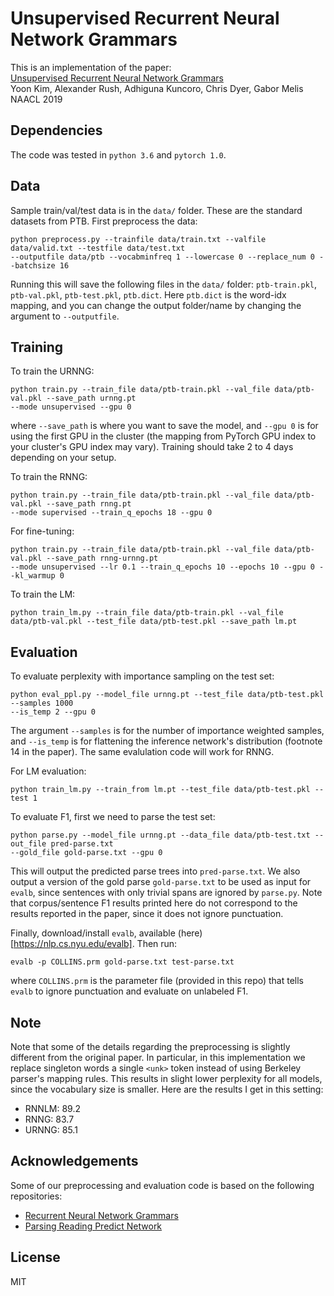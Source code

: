 # Unsupervised Recurrent Neural Network Grammars

This is an implementation of the paper:  
[Unsupervised Recurrent Neural Network Grammars](https://arxiv.org/pdf/1804.0000.pdf)  
Yoon Kim, Alexander Rush, Adhiguna Kuncoro, Chris Dyer, Gabor Melis  
NAACL 2019  

## Dependencies
The code was tested in `python 3.6` and `pytorch 1.0`.

## Data  
Sample train/val/test data is in the `data/` folder. These are the standard datasets from PTB.
First preprocess the data:
```
python preprocess.py --trainfile data/train.txt --valfile data/valid.txt --testfile data/test.txt 
--outputfile data/ptb --vocabminfreq 1 --lowercase 0 --replace_num 0 --batchsize 16
```
Running this will save the following files in the `data/` folder: `ptb-train.pkl`, `ptb-val.pkl`,
`ptb-test.pkl`, `ptb.dict`. Here `ptb.dict` is the word-idx mapping, and you can change the
output folder/name by changing the argument to `--outputfile`.

## Training
To train the URNNG:
```
python train.py --train_file data/ptb-train.pkl --val_file data/ptb-val.pkl --save_path urnng.pt 
--mode unsupervised --gpu 0
```
where `--save_path` is where you want to save the model, and `--gpu 0` is for using the first GPU
in the cluster (the mapping from PyTorch GPU index to your cluster's GPU index may vary).
Training should take 2 to 4 days depending on your setup.

To train the RNNG:
```
python train.py --train_file data/ptb-train.pkl --val_file data/ptb-val.pkl --save_path rnng.pt 
--mode supervised --train_q_epochs 18 --gpu 0 
```

For fine-tuning:
```
python train.py --train_file data/ptb-train.pkl --val_file data/ptb-val.pkl --save_path rnng-urnng.pt
--mode unsupervised --lr 0.1 --train_q_epochs 10 --epochs 10 --gpu 0 --kl_warmup 0
```

To train the LM:
```
python train_lm.py --train_file data/ptb-train.pkl --val_file data/ptb-val.pkl --test_file data/ptb-test.pkl --save_path lm.pt 
```

## Evaluation
To evaluate perplexity with importance sampling on the test set:
```
python eval_ppl.py --model_file urnng.pt --test_file data/ptb-test.pkl --samples 1000 
--is_temp 2 --gpu 0
```
The argument `--samples` is for the number of importance weighted samples, and `--is_temp` is for
flattening the inference network's distribution (footnote 14 in the paper).
The same evalulation code will work for RNNG. 

For LM evaluation:
```
python train_lm.py --train_from lm.pt --test_file data/ptb-test.pkl --test 1
```

To evaluate F1, first we need to parse the test set:
```
python parse.py --model_file urnng.pt --data_file data/ptb-test.txt --out_file pred-parse.txt 
--gold_file gold-parse.txt --gpu 0
```
This will output the predicted parse trees into `pred-parse.txt`. We also output a version
of the gold parse `gold-parse.txt` to be used as input for `evalb`, since sentences with only trivial spans are ignored by `parse.py`. Note that corpus/sentence F1 results printed here do not correspond to the results reported in the paper, since it does not ignore punctuation. 

Finally, download/install `evalb`, available (here)[https://nlp.cs.nyu.edu/evalb].
Then run:
```
evalb -p COLLINS.prm gold-parse.txt test-parse.txt
```
where `COLLINS.prm` is the parameter file (provided in this repo) that tells `evalb` to ignore
punctuation and evaluate on unlabeled F1.

## Note
Note that some of the details regarding the preprocessing is slightly different from the original 
paper. In particular, in this implementation we replace singleton words a single `<unk>` token
instead of using Berkeley parser's mapping rules. This results in slight lower perplexity
for all models, since the vocabulary size is smaller. Here are the results I get
in this setting:

- RNNLM: 89.2
- RNNG: 83.7
- URNNG: 85.1


## Acknowledgements
Some of our preprocessing and evaluation code is based on the following repositories:  
- [Recurrent Neural Network Grammars](https://github.com/clab/rnng)  
- [Parsing Reading Predict Network](https://github.com/yikangshen/PRPN)  

## License
MIT
